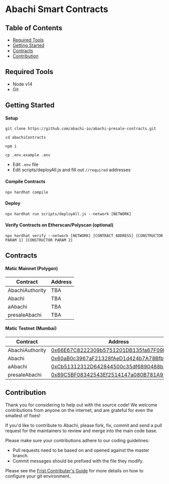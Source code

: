 # Abachi Smart Contracts

## Table of Contents
- [Required Tools](#required-tools)
- [Getting Started](#getting-started)
- [Contracts](#contracts)
- [Contribution](#contribution)


## Required Tools
* Node v14
* Git

## Getting Started

#### Setup
```
git clone https://github.com/abachi-io/abachi-presale-contracts.git

cd abachiContracts

npm i

cp .env.example .env
```

* Edit `.env` file
* Edit scripts/deployAll.js and fill out `//required` addresses

#### Compile Contracts

`npx hardhat compile`

#### Deploy

`npx hardhat run scripts/deployAll.js --network [NETWORK]`

#### Verify Contracts on Etherscan/Polyscan (optional)

`npx hardhat verify --network [NETWORK] [CONTRACT ADDRESS] [CONSTRUCTOR PARAM 1] [CONSTRUCTOR PARAM 2]`


## Contracts

#### Matic Mainnet (Polygon)

|       Contract    | Address |
|     ------------- | ------------- |
| AbachiAuthority   | TBA  |
| Abachi            | TBA  |
| aAbachi           | TBA  |
| presaleAbachi     | TBA  |

#### Matic Testnet (Mumbai)

|       Contract    | Address |
|     ------------- | ------------- |
| AbachiAuthority   | [0x66E67C8222309b5751201DB135fa67F09b2dbB63](https://mumbai.polygonscan.com/address/0x66E67C8222309b5751201DB135fa67F09b2dbB63)  |
| Abachi            | [0x60aB0c3967aF21328fAeD1d424b7A78BfbcF76f3](https://mumbai.polygonscan.com/address/0x60aB0c3967aF21328fAeD1d424b7A78BfbcF76f3)  |
| aAbachi           | [0xCb51312312D642844500c35df6890488b7626df6](https://mumbai.polygonscan.com/address/0xCb51312312D642844500c35df6890488b7626df6)  |
| presaleAbachi     | [0x89C5BF08342543Ef2514147a080B781A93dCD4bb](https://mumbai.polygonscan.com/address/0x89C5BF08342543Ef2514147a080B781A93dCD4bb)  |

## Contribution

Thank you for considering to help out with the source code! We welcome contributions from anyone on the internet, and are grateful for even the smallest of fixes!

If you'd like to contribute to Abachi, please fork, fix, commit and send a pull request for the maintainers to review and merge into the main code base.

Please make sure your contributions adhere to our coding guidelines:

* Pull requests need to be based on and opened against the master branch.
* Commit messages should be prefixed with the file they modify.

Please see the [Frist Contributer's Guide](documentation/CONTRIBUTE.md) for more details on how to configure your git environment.
